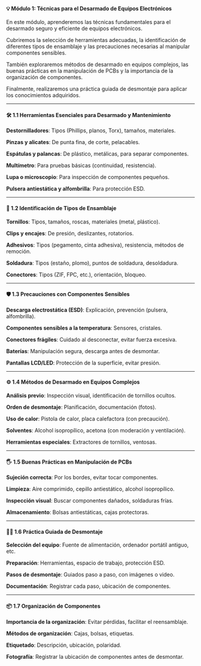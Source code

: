 #### 💡 Módulo 1: Técnicas para el Desarmado de Equipos Electrónicos

<p class="fragment" data-fragment-index="1" style="text-align: left;">
  En este módulo, aprenderemos las técnicas fundamentales para el desarmado seguro y eficiente de equipos electrónicos.
</p>

<p class="fragment" data-fragment-index="2" style="text-align: left;">
  Cubriremos la selección de herramientas adecuadas, la identificación de diferentes tipos de ensamblaje y las precauciones necesarias al manipular componentes sensibles.
</p>

<p class="fragment" data-fragment-index="3" style="text-align: left;">
  También exploraremos métodos de desarmado en equipos complejos, las buenas prácticas en la manipulación de PCBs y la importancia de la organización de componentes.
</p>

<p class="fragment" data-fragment-index="4" style="text-align: left;">
  Finalmente, realizaremos una práctica guiada de desmontaje para aplicar los conocimientos adquiridos.
</p>

---

#### 🛠️ 1.1 Herramientas Esenciales para Desarmado y Mantenimiento

<p class="fragment" data-fragment-index="1" style="text-align: left;">
  <strong>Destornilladores</strong>: Tipos (Phillips, planos, Torx), tamaños, materiales.
</p>
<p class="fragment" data-fragment-index="2" style="text-align: left;">
  <strong>Pinzas y alicates</strong>: De punta fina, de corte, pelacables.
</p>
<p class="fragment" data-fragment-index="3" style="text-align: left;">
  <strong>Espátulas y palancas</strong>: De plástico, metálicas, para separar componentes.
</p>
<p class="fragment" data-fragment-index="4" style="text-align: left;">
  <strong>Multímetro</strong>: Para pruebas básicas (continuidad, resistencia).
</p>
<p class="fragment" data-fragment-index="5" style="text-align: left;">
  <strong>Lupa o microscopio</strong>: Para inspección de componentes pequeños.
</p>
<p class="fragment" data-fragment-index="6" style="text-align: left;">
  <strong>Pulsera antiestática y alfombrilla</strong>: Para protección ESD.
</p>

---

#### 🧩 1.2 Identificación de Tipos de Ensamblaje

<p class="fragment" data-fragment-index="1" style="text-align: left;">
  <strong>Tornillos</strong>: Tipos, tamaños, roscas, materiales (metal, plástico).
</p>
<p class="fragment" data-fragment-index="2" style="text-align: left;">
  <strong>Clips y encajes</strong>: De presión, deslizantes, rotatorios.
</p>
<p class="fragment" data-fragment-index="3" style="text-align: left;">
  <strong>Adhesivos</strong>: Tipos (pegamento, cinta adhesiva), resistencia, métodos de remoción.
</p>
<p class="fragment" data-fragment-index="4" style="text-align: left;">
  <strong>Soldadura</strong>: Tipos (estaño, plomo), puntos de soldadura, desoldadura.
</p>
<p class="fragment" data-fragment-index="5" style="text-align: left;">
  <strong>Conectores</strong>: Tipos (ZIF, FPC, etc.), orientación, bloqueo.
</p>

---

#### 🛡️ 1.3 Precauciones con Componentes Sensibles

<p class="fragment" data-fragment-index="1" style="text-align: left;">
  <strong>Descarga electrostática (ESD)</strong>: Explicación, prevención (pulsera, alfombrilla).
</p>
<p class="fragment" data-fragment-index="2" style="text-align: left;">
  <strong>Componentes sensibles a la temperatura</strong>: Sensores, cristales.
</p>
<p class="fragment" data-fragment-index="3" style="text-align: left;">
  <strong>Conectores frágiles</strong>: Cuidado al desconectar, evitar fuerza excesiva.
</p>
<p class="fragment" data-fragment-index="4" style="text-align: left;">
  <strong>Baterías</strong>: Manipulación segura, descarga antes de desmontar.
</p>
<p class="fragment" data-fragment-index="5" style="text-align: left;">
  <strong>Pantallas LCD/LED</strong>: Protección de la superficie, evitar presión.
</p>

---

#### ⚙️ 1.4 Métodos de Desarmado en Equipos Complejos

<p class="fragment" data-fragment-index="1" style="text-align: left;">
  <strong>Análisis previo</strong>: Inspección visual, identificación de tornillos ocultos.
</p>
<p class="fragment" data-fragment-index="2" style="text-align: left;">
  <strong>Orden de desmontaje</strong>: Planificación, documentación (fotos).
</p>
<p class="fragment" data-fragment-index="3" style="text-align: left;">
  <strong>Uso de calor</strong>: Pistola de calor, placa calefactora (con precaución).
</p>
<p class="fragment" data-fragment-index="4" style="text-align: left;">
  <strong>Solventes</strong>: Alcohol isopropílico, acetona (con moderación y ventilación).
</p>
<p class="fragment" data-fragment-index="5" style="text-align: left;">
  <strong>Herramientas especiales</strong>: Extractores de tornillos, ventosas.
</p>

---

#### 🖐️ 1.5 Buenas Prácticas en Manipulación de PCBs

<p class="fragment" data-fragment-index="1" style="text-align: left;">
  <strong>Sujeción correcta</strong>: Por los bordes, evitar tocar componentes.
</p>
<p class="fragment" data-fragment-index="2" style="text-align: left;">
  <strong>Limpieza</strong>: Aire comprimido, cepillo antiestático, alcohol isopropílico.
</p>
<p class="fragment" data-fragment-index="3" style="text-align: left;">
  <strong>Inspección visual</strong>: Buscar componentes dañados, soldaduras frías.
</p>
<p class="fragment" data-fragment-index="4" style="text-align: left;">
  <strong>Almacenamiento</strong>: Bolsas antiestáticas, cajas protectoras.
</p>

---

#### 🧑‍🏫 1.6 Práctica Guiada de Desmontaje

<p class="fragment" data-fragment-index="1" style="text-align: left;">
  <strong>Selección del equipo</strong>: Fuente de alimentación, ordenador portátil antiguo, etc.
</p>
<p class="fragment" data-fragment-index="2" style="text-align: left;">
  <strong>Preparación</strong>: Herramientas, espacio de trabajo, protección ESD.
</p>
<p class="fragment" data-fragment-index="3" style="text-align: left;">
  <strong>Pasos de desmontaje</strong>: Guiados paso a paso, con imágenes o video.
</p>
<p class="fragment" data-fragment-index="4" style="text-align: left;">
  <strong>Documentación</strong>: Registrar cada paso, ubicación de componentes.
</p>

---

#### 📦 1.7 Organización de Componentes

<p class="fragment" data-fragment-index="1" style="text-align: left;">
  <strong>Importancia de la organización</strong>: Evitar pérdidas, facilitar el reensamblaje.
</p>
<p class="fragment" data-fragment-index="2" style="text-align: left;">
  <strong>Métodos de organización</strong>: Cajas, bolsas, etiquetas.
</p>
<p class="fragment" data-fragment-index="3" style="text-align: left;">
  <strong>Etiquetado</strong>: Descripción, ubicación, polaridad.
</p>
<p class="fragment" data-fragment-index="4" style="text-align: left;">
  <strong>Fotografía</strong>: Registrar la ubicación de componentes antes de desmontar.
</p>